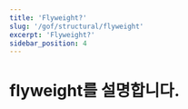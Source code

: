 ```yaml
---
title: 'Flyweight?'
slug: '/gof/structural/flyweight'
excerpt: 'Flyweight?'
sidebar_position: 4
---
```


# flyweight를 설명합니다.
